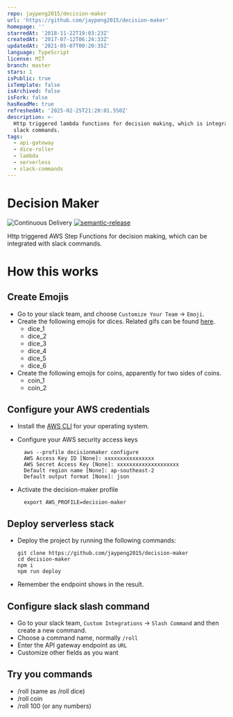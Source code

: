```yaml
---
repo: jaypeng2015/decision-maker
url: 'https://github.com/jaypeng2015/decision-maker'
homepage: ''
starredAt: '2018-11-22T19:03:23Z'
createdAt: '2017-07-12T06:24:33Z'
updatedAt: '2021-05-07T00:20:35Z'
language: TypeScript
license: MIT
branch: master
stars: 1
isPublic: true
isTemplate: false
isArchived: false
isFork: false
hasReadMe: true
refreshedAt: '2025-02-25T21:20:01.550Z'
description: >-
  Http triggered lambda functions for decision making, which is integrated with
  slack commands.
tags:
  - api-gateway
  - dice-roller
  - lambda
  - serverless
  - slack-commands
---
```


# Decision Maker

![Continuous Delivery](https://github.com/jaypeng2015/decision-maker/workflows/Continuous%20Delivery/badge.svg?branch=master)
[![semantic-release](https://img.shields.io/badge/%20%20%F0%9F%93%A6%F0%9F%9A%80-semantic--release-e10079.svg)](https://github.com/semantic-release/semantic-release)

Http triggered AWS Step Functions for decision making, which can be integrated with slack commands.

# How this works

## Create Emojis

- Go to your slack team, and choose `Customize Your Team` -> `Emoji`.
- Create the following emojis for dices. Related gifs can be found [here](http://www.xiazaizhijia.com/rjjc/100199.html).
  - dice_1
  - dice_2
  - dice_3
  - dice_4
  - dice_5
  - dice_6
- Create the following emojis for coins, apparently for two sides of coins.
  - coin_1
  - coin_2

## Configure your AWS credentials

- Install the [AWS CLI](http://docs.aws.amazon.com/cli/latest/userguide/installing.html) for your operating system.
- Configure your AWS security access keys

  ```
    aws --profile decisionmaker configure
    AWS Access Key ID [None]: xxxxxxxxxxxxxxxx
    AWS Secret Access Key [None]: xxxxxxxxxxxxxxxxxxxx
    Default region name [None]: ap-southeast-2
    Default output format [None]: json
  ```

- Activate the decision-maker profile

  ```
    export AWS_PROFILE=decision-maker
  ```

## Deploy serverless stack

- Deploy the project by running the following commands:

  ```
  git clone https://github.com/jaypeng2015/decision-maker
  cd decision-maker
  npm i
  npm run deploy
  ```

- Remember the endpoint shows in the result.

## Configure slack slash command

- Go to your slack team, `Custom Integrations` -> `Slash Command` and then create a new command.
- Choose a command name, normally `/roll`
- Enter the API gateway endpoint as `URL`
- Customize other fields as you want

## Try you commands

- /roll (same as /roll dice)
- /roll coin
- /roll 100 (or any numbers)
